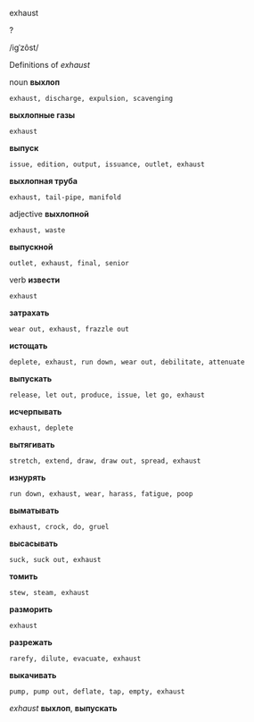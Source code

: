 exhaust

?

/iɡˈzôst/

Definitions of _exhaust_

noun
**выхлоп**

    exhaust, discharge, expulsion, scavenging
**выхлопные газы**

    exhaust
**выпуск**

    issue, edition, output, issuance, outlet, exhaust
**выхлопная труба**

    exhaust, tail-pipe, manifold

adjective
**выхлопной**

    exhaust, waste
**выпускной**

    outlet, exhaust, final, senior

verb
**извести**

    exhaust
**затрахать**

    wear out, exhaust, frazzle out
**истощать**

    deplete, exhaust, run down, wear out, debilitate, attenuate
**выпускать**

    release, let out, produce, issue, let go, exhaust
**исчерпывать**

    exhaust, deplete
**вытягивать**

    stretch, extend, draw, draw out, spread, exhaust
**изнурять**

    run down, exhaust, wear, harass, fatigue, poop
**выматывать**

    exhaust, crock, do, gruel
**высасывать**

    suck, suck out, exhaust
**томить**

    stew, steam, exhaust
**разморить**

    exhaust
**разрежать**

    rarefy, dilute, evacuate, exhaust
**выкачивать**

    pump, pump out, deflate, tap, empty, exhaust

_exhaust_
**выхлоп**, **выпускать**